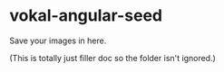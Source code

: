 vokal-angular-seed
==================

Save your images in here.

(This is totally just filler doc so the folder isn't ignored.)